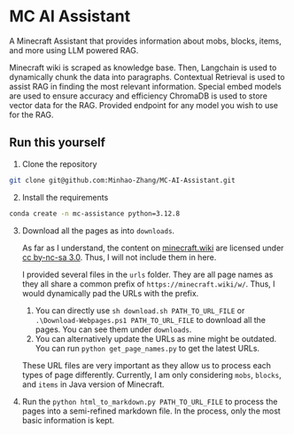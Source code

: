 # MC AI Assistant

A Minecraft Assistant that provides information about mobs, blocks, items, and more using LLM powered RAG. 

Minecraft wiki is scraped as knowledge base. 
Then, Langchain is used to dynamically chunk the data into paragraphs. 
Contextual Retrieval is used to assist RAG in finding the most relevant information.
Special embed models are used to ensure accuracy and efficiency 
ChromaDB is used to store vector data for the RAG. 
Provided endpoint for any model you wish to use for the RAG. 

## Run this yourself 

1. Clone the repository
```bash
git clone git@github.com:Minhao-Zhang/MC-AI-Assistant.git
```
2. Install the requirements
```bash 
conda create -n mc-assistance python=3.12.8
```
3. Download all the pages as into `downloads`. 
    
    As far as I understand, the content on [minecraft.wiki](https://minecraft.wiki) are licensed under [cc by-nc-sa 3.0](https://creativecommons.org/licenses/by-nc-sa/3.0/deed.en). Thus, I will not include them in here. 

    I provided several files in the `urls` folder. They are all page names as they all share a common prefix of `https://minecraft.wiki/w/`. Thus, I would dynamically pad the URLs with the prefix.
    
    1. You can directly use `sh download.sh PATH_TO_URL_FILE` or `.\Download-Webpages.ps1 PATH_TO_URL_FILE` to download all the pages. You can see them under `downloads`. 
    2. You can alternatively update the URLs as mine might be outdated. You can run `python get_page_names.py` to get the latest URLs. 

    These URL files are very important as they allow us to process each types of page differently. Currently, I am only considering `mobs`, `blocks`, and `items` in Java version of Minecraft. 

4. Run the `python html_to_markdown.py PATH_TO_URL_FILE` to process the pages into a semi-refined markdown file. In the process, only the most basic information is kept. 